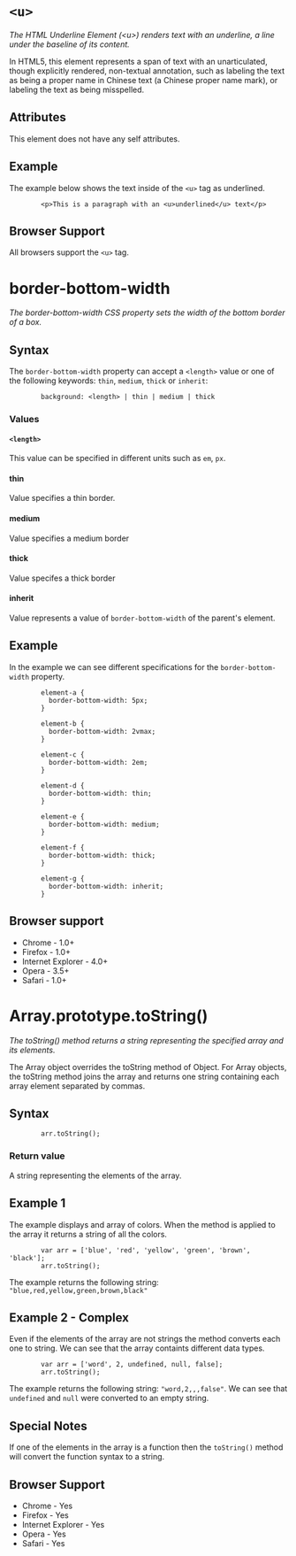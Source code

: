 
# `<u>`

*The HTML Underline Element (\<u>) renders text with an underline, a line under the baseline of its content.*

In HTML5, this element represents a span of text with an unarticulated, though explicitly rendered, non-textual annotation, such as labeling the text as being a proper name in Chinese text (a Chinese proper name mark), or labeling the text as being misspelled.

## Attributes

This element does not have any self attributes.

## Example

The example below shows the text inside of the `<u>` tag as underlined.

```
        <p>This is a paragraph with an <u>underlined</u> text</p>
```

## Browser Support

All browsers support the `<u>` tag.


# border-bottom-width

*The border-bottom-width CSS property sets the width of the bottom border of a box.*

## Syntax

The `border-bottom-width` property can accept a `<length>` value or one of the following keywords: `thin`, `medium`, `thick` or `inherit`:

```
        background: <length> | thin | medium | thick
```

### Values

#### `<length>`

This value can be specified in different units such as `em`, `px`.

#### thin

Value specifies a thin border.

#### medium

Value specifies a medium border

#### thick

Value specifes a thick border

#### inherit

Value represents a value of `border-bottom-width` of the parent's element.

## Example

In the example we can see different specifications for the `border-bottom-width` property.

```
        element-a {
          border-bottom-width: 5px;
        }
        
        element-b {
          border-bottom-width: 2vmax;
        }
        
        element-c {
          border-bottom-width: 2em;
        }
        
        element-d {
          border-bottom-width: thin;
        }
        
        element-e {
          border-bottom-width: medium;
        }
        
        element-f {
          border-bottom-width: thick;
        }
        
        element-g {
          border-bottom-width: inherit;
        }
```

## Browser support

* Chrome - 1.0+
* Firefox - 1.0+
* Internet Explorer - 4.0+
* Opera - 3.5+
* Safari - 1.0+


# Array.prototype.toString()

*The toString() method returns a string representing the specified array and its elements.*

The Array object overrides the toString method of Object. For Array objects, the toString method joins the array and returns one string containing each array element separated by commas.

## Syntax

```
        arr.toString();
```

### Return value

A string representing the elements of the array.

## Example 1

The example displays and array of colors. When the method is applied to the array it returns a string of all the colors.

```
        var arr = ['blue', 'red', 'yellow', 'green', 'brown', 'black'];
        arr.toString();
```
The example returns the following string: `"blue,red,yellow,green,brown,black"`

## Example 2 - Complex

Even if the elements of the array are not strings the method converts each one to string. We can see that the array containts different data types.

```
        var arr = ['word', 2, undefined, null, false];
        arr.toString();
```
The example returns the following string: `"word,2,,,false"`. We can see that `undefined` and `null` were converted to an empty string.

## Special Notes

If one of the elements in the array is a function then the `toString()` method will convert the function syntax to a string.

## Browser Support

* Chrome - Yes
* Firefox - Yes
* Internet Explorer - Yes
* Opera - Yes
* Safari - Yes
